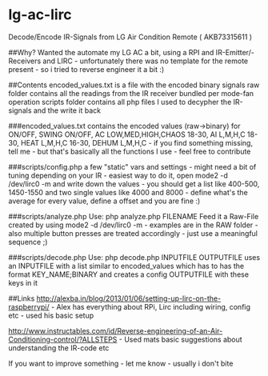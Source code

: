 # lg-ac-lirc
Decode/Encode IR-Signals from LG Air Condition Remote ( AKB73315611 )

##Why?
Wanted the automate my LG AC a bit, using a RPI and IR-Emitter/-Receivers and LIRC - unfortunately there was no template for the remote present - so i tried to reverse engineer it a bit :)

##Contents
encoded_values.txt is a file with the encoded binary signals 
raw folder contains all the readings from the IR receiver bundled per mode-fan operation
scripts folder contains all php files I used to decypher the IR-signals and the write it back

###encoded_values.txt
contains the encoded values (raw->binary) for ON/OFF, SWING ON/OFF, AC LOW,MED,HIGH,CHAOS 18-30, AI L,M,H,C 18-30, HEAT L,M,H,C 16-30, DEHUM L,M,H,C - if you find something missing, tell me - but that's basically all the functions I use - feel free to contribute

###scripts/config.php
a few "static" vars and settings - might need a bit of tuning depending on your IR - easiest way to do it, open mode2 -d /dev/lirc0 -m and write down the values - you should get a list like 400-500, 1450-1550 and two single values like 4000 and 8000 - define what's the average for every value, define a offset and you are fine :)

###scripts/analyze.php
Use: php analyze.php FILENAME
Feed it a Raw-File created by using mode2 -d /dev/lirc0 -m - examples are in the RAW folder - also multiple button presses are treated accordingly - just use a meaningful sequence ;)

###scripts/decode.php
Use: php decode.php INPUTFILE OUTPUTFILE
uses an INPUTFILE with a list similar to encoded_values which has to has the format KEY_NAME;BINARY and creates a config OUTPUTFILE with these keys in it


##Links
http://alexba.in/blog/2013/01/06/setting-up-lirc-on-the-raspberrypi/ - Alex has everything about RPi, Lirc including wiring, config etc - used his basic setup

http://www.instructables.com/id/Reverse-engineering-of-an-Air-Conditioning-control/?ALLSTEPS - Used mats basic suggestions about understanding the IR-code etc

If you want to improve something - let me know - usually i don't bite
